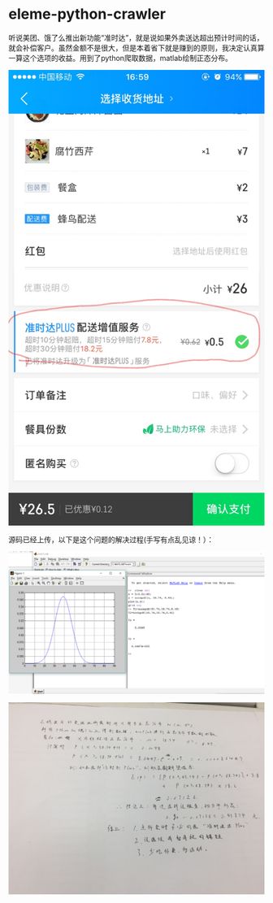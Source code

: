 # eleme-python-crawler
听说美团、饿了么推出新功能“准时达”，就是说如果外卖送达超出预计时间的话，就会补偿客户。虽然金额不是很大，但是本着省下就是赚到的原则，我决定认真算一算这个选项的收益。用到了python爬取数据，matlab绘制正态分布。

![image](https://github.com/wuweialways17/eleme-python-crawler/blob/master/image/InkedB971064C887EF1BE02B30DB8A2702655_LI.jpg)

源码已经上传，以下是这个问题的解决过程(手写有点乱见谅！）：

![image](https://github.com/wuweialways17/eleme-python-crawler/blob/master/image/%E6%8D%953123.PNG)

![image](https://github.com/wuweialways17/eleme-python-crawler/blob/master/image/e'eIMG_5851.jpg)
